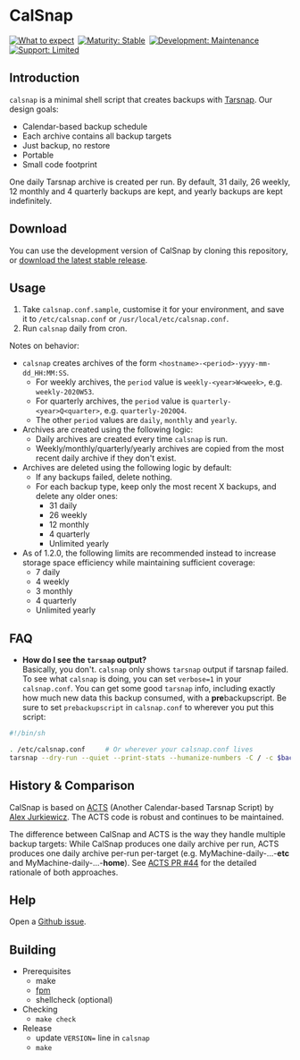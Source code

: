 CalSnap
=======

[![](https://img.shields.io/badge/What%20to%20expect%20➞-purple "What to expect")](https://www.donmccurdy.com/2023/07/03/expectations-in-open-source/)&ensp;[![](https://img.shields.io/badge/maturity-stable-blue "Maturity: Stable")](https://www.donmccurdy.com/2023/07/03/expectations-in-open-source/#maturity)&ensp;[![](https://img.shields.io/badge/development-maintenance-yellow "Development: Maintenance")](https://www.donmccurdy.com/2023/07/03/expectations-in-open-source/#development)&ensp;[![](https://img.shields.io/badge/support-limited-yellow "Support: Limited")](https://www.donmccurdy.com/2023/07/03/expectations-in-open-source/#support)

Introduction
------------

`calsnap` is a minimal shell script that creates backups with [Tarsnap](https://www.tarsnap.com/). Our design goals:

-   Calendar-based backup schedule
-   Each archive contains all backup targets
-   Just backup, no restore
-   Portable
-   Small code footprint

One daily Tarsnap archive is created per run. By default, 31 daily, 26 weekly, 12 monthly and 4 quarterly backups are
kept, and yearly backups are kept indefinitely.

Download
--------

You can use the development version of CalSnap by cloning this repository, or [download the latest stable
release](https://github.com/bannmann/calsnap/releases/).

Usage
-----

1.  Take `calsnap.conf.sample`, customise it for your environment, and save it to `/etc/calsnap.conf` or
    `/usr/local/etc/calsnap.conf`.
2.  Run `calsnap` daily from cron.

Notes on behavior:

-   `calsnap` creates archives of the form `<hostname>-<period>-yyyy-mm-dd_HH:MM:SS`.
    -   For weekly archives, the `period` value is `weekly-<year>W<week>`, e.g. `weekly-2020W53`.
    -   For quarterly archives, the `period` value is `quarterly-<year>Q<quarter>`, e.g. `quarterly-2020Q4`.
    -   The other `period` values are `daily`, `monthly` and `yearly`.
-   Archives are created using the following logic:
    -   Daily archives are created every time `calsnap` is run.
    -   Weekly/monthly/quarterly/yearly archives are copied from the most recent daily archive if they don't exist.
-   Archives are deleted using the following logic by default:
    -   If any backups failed, delete nothing.
    -   For each backup type, keep only the most recent X backups, and delete any older ones:
        -   31 daily
        -   26 weekly
        -   12 monthly
        -   4 quarterly
        -   Unlimited yearly
-   As of 1.2.0, the following limits are recommended instead to increase storage space efficiency while
    maintaining sufficient coverage:
    -   7 daily
    -   4 weekly
    -   3 monthly
    -   4 quarterly
    -   Unlimited yearly

FAQ
---

* **How do I see the `tarsnap` output?** \
  Basically, you don't. `calsnap` only shows `tarsnap` output if tarsnap failed. To see what `calsnap` is doing, you can
  set `verbose=1` in your `calsnap.conf`. You can get some good `tarsnap` info, including exactly how much new data this
  backup consumed, with a **pre**backupscript. Be sure to set `prebackupscript` in `calsnap.conf` to wherever you put
  this script:

```sh
#!/bin/sh

. /etc/calsnap.conf     # Or wherever your calsnap.conf lives
tarsnap --dry-run --quiet --print-stats --humanize-numbers -C / -c $backuptargets 2>&1
```

History & Comparison
--------------------

CalSnap is based on [ACTS](https://github.com/alexjurkiewicz/acts) (Another Calendar-based Tarsnap Script) by
[Alex Jurkiewicz](https://github.com/alexjurkiewicz). The ACTS code is robust and continues to be maintained.

The difference between CalSnap and ACTS is the way they handle multiple backup targets: While CalSnap produces one daily
archive per run, ACTS produces one daily archive per-run per-target (e.g.
MyMachine-daily-...-**etc** and MyMachine-daily-...-**home**). See
[ACTS PR #44](https://github.com/alexjurkiewicz/acts/pull/44) for the detailed rationale of both approaches.

Help
----

Open a [Github issue](https://github.com/bannmann/calsnap/issues).

Building
--------

-   Prerequisites
    -    make
    -    [fpm](https://fpm.readthedocs.io/en/latest/)
    -    shellcheck (optional)
-   Checking
    -    `make check`
-   Release
    -    update `VERSION=` line in `calsnap`
    -    `make`

